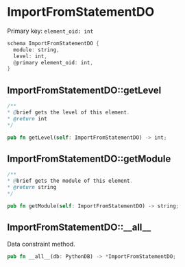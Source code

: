 # ImportFromStatementDO

Primary key: `element_oid: int`

```rust
schema ImportFromStatementDO {
  module: string,
  level: int,
  @primary element_oid: int,
}
```
## ImportFromStatementDO::getLevel

```java
/**
* @brief gets the level of this element.
* @return int
*/
```
```rust
pub fn getLevel(self: ImportFromStatementDO) -> int;
```
## ImportFromStatementDO::getModule

```java
/**
* @brief gets the module of this element.
* @return string
*/
```
```rust
pub fn getModule(self: ImportFromStatementDO) -> string;
```
## ImportFromStatementDO::\_\_all\_\_

Data constraint method.

```rust
pub fn __all__(db: PythonDB) -> *ImportFromStatementDO;
```
